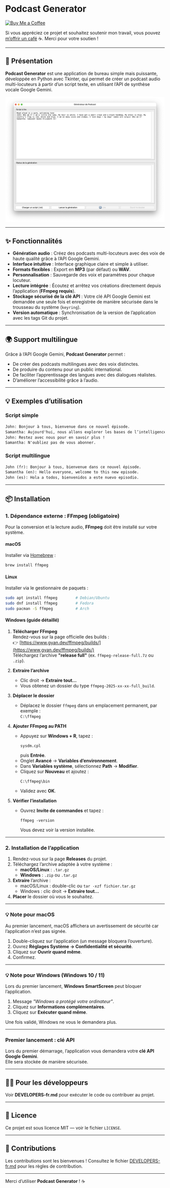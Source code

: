 # Podcast Generator
[![Buy Me a Coffee](https://img.shields.io/badge/Buy_Me_a_Coffee-FFDD00?style=flat&logo=buy-me-a-coffee&logoColor=000000)](https://www.buymeacoffee.com/laurentftech)

Si vous appréciez ce projet et souhaitez soutenir mon travail, vous pouvez [m’offrir un café](https://www.buymeacoffee.com/laurentftech) ☕. Merci pour votre soutien !

---

## 📖 Présentation

**Podcast Generator** est une application de bureau simple mais puissante, développée en Python avec Tkinter, qui permet de créer un podcast audio multi-locuteurs à partir d’un script texte, en utilisant l’API de synthèse vocale Google Gemini.

![Capture d'écran de l'application](../podcast_creator_screenshot.png)

---

## ✨ Fonctionnalités

- **Génération audio** : Créez des podcasts multi-locuteurs avec des voix de haute qualité grâce à l’API Google Gemini.
- **Interface intuitive** : Interface graphique claire et simple à utiliser.
- **Formats flexibles** : Export en **MP3** (par défaut) ou **WAV**.
- **Personnalisation** : Sauvegarde des voix et paramètres pour chaque locuteur.
- **Lecture intégrée** : Écoutez et arrêtez vos créations directement depuis l’application (**FFmpeg requis**).
- **Stockage sécurisé de la clé API** : Votre clé API Google Gemini est demandée une seule fois et enregistrée de manière sécurisée dans le trousseau du système (`keyring`).
- **Version automatique** : Synchronisation de la version de l’application avec les tags Git du projet.

---

## 🌍 Support multilingue

Grâce à l’API Google Gemini, **Podcast Generator** permet :

- De créer des podcasts multilingues avec des voix distinctes.
- De produire du contenu pour un public international.
- De faciliter l’apprentissage des langues avec des dialogues réalistes.
- D’améliorer l’accessibilité grâce à l’audio.

---

## 💡 Exemples d’utilisation

### Script simple
```txt
John: Bonjour à tous, bienvenue dans ce nouvel épisode.
Samantha: Aujourd'hui, nous allons explorer les bases de l’intelligence artificielle.
John: Restez avec nous pour en savoir plus !
Samantha: N'oubliez pas de vous abonner.
```

### Script multilingue
```txt
John (fr): Bonjour à tous, bienvenue dans ce nouvel épisode.
Samantha (en): Hello everyone, welcome to this new episode.
John (es): Hola a todos, bienvenidos a este nuevo episodio.
```

---

## 📦 Installation

### 1. Dépendance externe : FFmpeg (obligatoire)

Pour la conversion et la lecture audio, **FFmpeg** doit être installé sur votre système.

#### **macOS**
Installer via [Homebrew](https://brew.sh/) :
```bash
brew install ffmpeg
```

#### **Linux**
Installer via le gestionnaire de paquets :
```bash
sudo apt install ffmpeg        # Debian/Ubuntu
sudo dnf install ffmpeg        # Fedora
sudo pacman -S ffmpeg          # Arch
```

#### **Windows (guide détaillé)**

1. **Télécharger FFmpeg**  
   Rendez-vous sur la page officielle des builds :  
   👉 [https://www.gyan.dev/ffmpeg/builds/](https://www.gyan.dev/ffmpeg/builds/)  
   Téléchargez l’archive **"release full"** (ex. `ffmpeg-release-full.7z` ou `.zip`).

2. **Extraire l’archive**  
   - Clic droit → **Extraire tout…**  
   - Vous obtenez un dossier du type `ffmpeg-2025-xx-xx-full_build`.

3. **Déplacer le dossier**  
   - Déplacez le dossier `ffmpeg` dans un emplacement permanent, par exemple :  
     `C:\ffmpeg`

4. **Ajouter FFmpeg au PATH**  
   - Appuyez sur **Windows + R**, tapez :
     ```
     sysdm.cpl
     ```
     puis **Entrée**.
   - Onglet **Avancé** → **Variables d’environnement**.
   - Dans **Variables système**, sélectionnez **Path** → **Modifier**.
   - Cliquez sur **Nouveau** et ajoutez :
     ```
     C:\ffmpeg\bin
     ```
   - Validez avec **OK**.

5. **Vérifier l’installation**  
   - Ouvrez **Invite de commandes** et tapez :
     ```
     ffmpeg -version
     ```
     Vous devez voir la version installée.

---

### 2. Installation de l’application

1. Rendez-vous sur la page **Releases** du projet.  
2. Téléchargez l’archive adaptée à votre système :
    - **macOS/Linux** : `.tar.gz`
    - **Windows** : `.zip` ou `.tar.gz`
3. **Extraire** l’archive :
    - macOS/Linux : double-clic ou `tar -xzf fichier.tar.gz`
    - Windows : clic droit → **Extraire tout…**
4. **Placer** le dossier où vous le souhaitez.

---

### 💡 Note pour macOS

Au premier lancement, macOS affichera un avertissement de sécurité car l’application n’est pas signée.

1. Double-cliquez sur l’application (un message bloquera l’ouverture).  
2. Ouvrez **Réglages Système → Confidentialité et sécurité**.  
3. Cliquez sur **Ouvrir quand même**.  
4. Confirmez.

---

### 💡 Note pour Windows (Windows 10 / 11)

Lors du premier lancement, **Windows SmartScreen** peut bloquer l’application.

1. Message *"Windows a protégé votre ordinateur"*.
2. Cliquez sur **Informations complémentaires**.
3. Cliquez sur **Exécuter quand même**.

Une fois validé, Windows ne vous le demandera plus.

---

### Premier lancement : clé API

Lors du premier démarrage, l’application vous demandera votre **clé API Google Gemini**.  
Elle sera stockée de manière sécurisée.

---

## 👨‍💻 Pour les développeurs

Voir **DEVELOPERS-fr.md** pour exécuter le code ou contribuer au projet.

---

## 📜 Licence

Ce projet est sous licence MIT — voir le fichier `LICENSE`.

---

## 🤝 Contributions

Les contributions sont les bienvenues ! Consultez le fichier [DEVELOPERS-fr.md](DEVELOPERS-fr.md) pour les règles de contribution.

---

Merci d’utiliser **Podcast Generator** ! ☕
